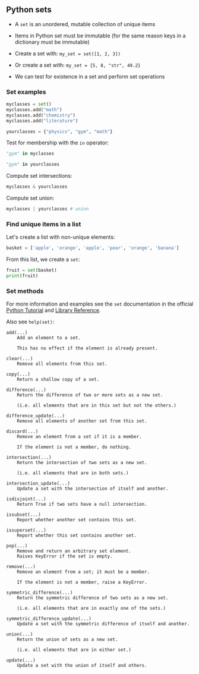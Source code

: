 ## Python sets

* A `set` is an unordered, mutable collection of unique items

* Items in Python set must be immutable (for the same reason keys in a
  dictionary must be immutable)

* Create a set with: `my_set = set([1, 2, 3])`

* Or create a set with: `my_set = {5, 8, "str", 49.2}`

* We can test for existence in a set and perform set operations

### Set examples

```python
myclasses = set()
myclasses.add("math")
myclasses.add("chemistry")
myclasses.add("literature")

yourclasses = {"physics", "gym", "math"}
```

Test for membership with the `in` operator:

```python
"gym" in myclasses
```

```python
"gym" in yourclasses
```

Compute set intersections:

```python
myclasses & yourclasses
```

Compute set union:

```python
myclasses | yourclasses # union
```

### Find unique items in a list

Let's create a list with non-unique elements:

```python
basket = ['apple', 'orange', 'apple', 'pear', 'orange', 'banana']
```

From this list, we create a `set`:

```python
fruit = set(basket)
print(fruit)
```

### Set methods

For more information and examples see the `set` documentation in the official
[Python Tutorial][py-set-tut] and [Library Reference][py-set-ref].

[py-set-tut]: https://docs.python.org/3/tutorial/datastructures.html#sets
[py-set-ref]: https://docs.python.org/3/library/stdtypes.html#set-types-set-frozenset

Also see `help(set)`:

```
add(...)
    Add an element to a set.

    This has no effect if the element is already present.

clear(...)
    Remove all elements from this set.

copy(...)
    Return a shallow copy of a set.

difference(...)
    Return the difference of two or more sets as a new set.

    (i.e. all elements that are in this set but not the others.)

difference_update(...)
    Remove all elements of another set from this set.

discard(...)
    Remove an element from a set if it is a member.

    If the element is not a member, do nothing.

intersection(...)
    Return the intersection of two sets as a new set.

    (i.e. all elements that are in both sets.)

intersection_update(...)
    Update a set with the intersection of itself and another.

isdisjoint(...)
    Return True if two sets have a null intersection.

issubset(...)
    Report whether another set contains this set.

issuperset(...)
    Report whether this set contains another set.

pop(...)
    Remove and return an arbitrary set element.
    Raises KeyError if the set is empty.

remove(...)
    Remove an element from a set; it must be a member.

    If the element is not a member, raise a KeyError.

symmetric_difference(...)
    Return the symmetric difference of two sets as a new set.

    (i.e. all elements that are in exactly one of the sets.)

symmetric_difference_update(...)
    Update a set with the symmetric difference of itself and another.

union(...)
    Return the union of sets as a new set.

    (i.e. all elements that are in either set.)

update(...)
    Update a set with the union of itself and others.
```
